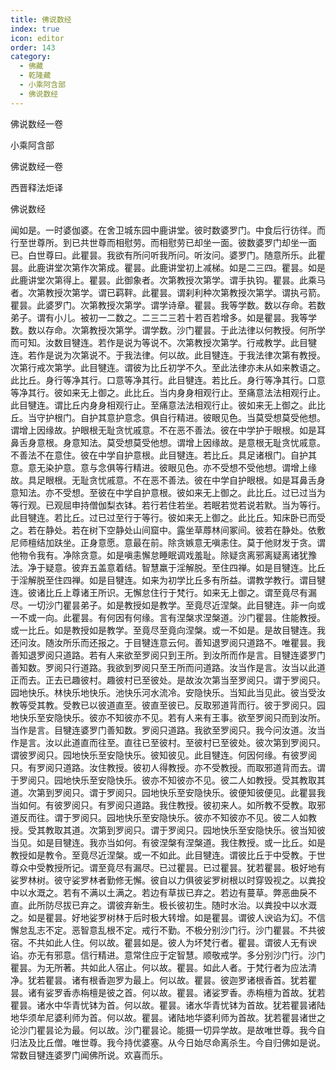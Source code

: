 ```yaml
---
title: 佛说数经
index: true
icon: editor
order: 143
category:
  - 佛藏
  - 乾隆藏
  - 小乘阿含部
  - 佛说数经
---
```


佛说数经一卷  

小乘阿含部  

佛说数经一卷  

西晋释法炬译  

佛说数经  

闻如是。一时婆伽婆。在舍卫城东园中鹿讲堂。彼时数婆罗门。中食后行彷徉。而行至世尊所。到已共世尊而相慰劳。而相慰劳已却坐一面。彼数婆罗门却坐一面已。白世尊曰。此瞿昙。我欲有所问听我所问。听汝问。婆罗门。随意所乐。此瞿昙。此鹿讲堂次第作次第成。瞿昙。此鹿讲堂初上减梯。如是二三四。瞿昙。如是此鹿讲堂次第得上。瞿昙。此御象者。次第教授次第学。谓手执钩。瞿昙。此乘马者。次第教授次第学。谓已羁靽。此瞿昙。谓刹利种次第教授次第学。谓执弓箭。瞿昙。此婆罗门。次第教授次第学。谓学诗章。瞿昙。我等学数。数以存命。若数弟子。谓有小儿。被初一二数之。二三二三若十若百若增多。如是瞿昙。我等学数。数以存命。次第教授次第学。谓学数。沙门瞿昙。于此法律以何教授。何所学而可知。汝数目犍连。若作是说为等说不。次第教授次第学。行戒教学。此目犍连。若作是说为次第说不。于我法律。何以故。此目犍连。于我法律次第有教授。次第行戒次第学。此目犍连。谓彼为比丘初学不久。至此法律亦未从如来教语之。此比丘。身行等净其行。口意等净其行。此目犍连。若比丘。身行等净其行。口意等净其行。彼如来无上御之。此比丘。当内身身相观行止。至痛意法法相观行止。此目犍连。谓比丘内身身相观行止。至痛意法法相观行止。彼如来无上御之。此比丘。当守护根门。自护其意护意念。俱自行精进。彼眼见色。当莫受想莫受他想。谓增上因缘故。护眼根无耻贪忧戚意。不在恶不善法。彼在中学护于眼根。如是耳鼻舌身意根。身意知法。莫受想莫受他想。谓增上因缘故。是意根无耻贪忧戚意。不善法不在意住。彼在中学自护意根。此目犍连。若比丘。具足诸根门。自护其意。意无染护意。意与念俱等行精进。彼眼见色。亦不受想不受他想。谓增上缘故。具足眼根。无耻贪忧戚意。不在恶不善法。彼在中学自护眼根。如是耳鼻舌身意知法。亦不受想。至彼在中学自护意根。彼如来无上御之。此比丘。过已过当为等行观。已观屈申持僧伽梨衣钵。若行若住若坐。若眠若觉若说若默。当为等行。此目犍连。若比丘。过已过至行于等行。彼如来无上御之。此比丘。知床卧已而受之。若在静处。若在树下空静处山间窟中。露坐草蓐林间冢间。彼若在静处。依敷尼师檀结加趺坐。正身意愿。意最在前。除贪嫉意无嗔恚住。莫于他财发于贪。谓他物令我有。净除贪意。如是嗔恚懈怠睡眠调戏羞耻。除疑贪离邪离疑离诸犹豫法。净于疑意。彼弃五盖意着结。智慧羸于淫解脱。至住四禅。如是目犍连。比丘于淫解脱至住四禅。如是目犍连。如来为初学比丘多有所益。谓教学教行。谓目犍连。彼诸比丘上尊诸王所识。无懈怠住行于梵行。如来无上御之。谓至竟尽有漏尽。一切沙门瞿昙弟子。如是教授如是教学。至竟尽近涅槃。此目犍连。非一向或一不或一向。此瞿昙。有何因有何缘。言有涅槃求涅槃道。沙门瞿昙。住能教授。或一比丘。如是教授如是教学。至竟尽至竟向涅槃。或一不如是。是故目犍连。我还问汝。随汝所乐而还报之。于目犍连意云何。善知退罗阅只道路不。唯瞿昙。我善知退罗阅只道路。若有人来欲至罗阅只到王所。到汝所而作是言。目犍连婆罗门善知数。罗阅只行道路。我欲到罗阅只至王所而问道路。汝当作是言。汝当以此道正而去。正去已趣彼村。趣彼村已至彼处。是故汝次第当至罗阅只。谓于罗阅只。园地快乐。林快乐地快乐。池快乐河水流冷。安隐快乐。当知此当见此。彼当受汝教等受其教。受教已以彼道直至。彼直至彼已。反取邪道背而行。彼于罗阅只。园地快乐至安隐快乐。彼亦不知彼亦不见。若有人来有王事。欲至罗阅只而到汝所。当作是言。目犍连婆罗门善知数。罗阅只道路。我欲至罗阅只。我今问汝道。汝当作是言。汝以此道直而往至。直往已至彼村。至彼村已至彼处。彼次第到罗阅只。谓彼罗阅只。园地快乐至安隐快乐。彼知彼见。此目犍连。何因何缘。有彼罗阅只。有罗阅只道路。汝住教授。彼初人得教授。亦不受教授。而取邪道背而去。谓于罗阅只。园地快乐至安隐快乐。彼亦不知彼亦不见。彼二人如教授。受其教取其道。次第到罗阅只。谓于罗阅只。园地快乐至安隐快乐。彼便知彼便见。此瞿昙我当如何。有彼罗阅只。有罗阅只道路。我住教授。彼初来人。如所教不受教。取邪道反而往。谓于罗阅只。园地快乐至安隐快乐。彼亦不知彼亦不见。彼二人如教授。受其教取其道。次第到罗阅只。谓于罗阅只。园地快乐至安隐快乐。彼当知彼当见。如是目犍连。我亦当如何。有彼涅槃有涅槃道。我住教授。或一比丘。如是教授如是教令。至竟尽近涅槃。或一不如此。此目犍连。谓彼比丘于中受教。于世尊众中受教授所记。谓至竟尽有漏尽。已过瞿昙。已过瞿昙。犹若瞿昙。极好地有娑罗林树。彼守娑罗林者勤修无懈。彼自以力俱彼娑罗树根以时穿毁视之。以粪投中以水溉之。若有不满以土满之。若边有草拔已弃之。若边有蔓草。弊恶曲戾不直。此所防尽拔已弃之。谓彼弃新生。极长彼初生。随时水治。以粪投中以水溉之。如是瞿昙。好地娑罗树林于后时极大转增。如是瞿昙。谓彼人谀谄为幻。不信懈怠乱志不定。恶智意乱根不定。戒行不勤。不极分别沙门行。沙门瞿昙。不共彼宿。不共如此人住。何以故。瞿昙如是。彼人为坏梵行者。瞿昙。谓彼人无有谀谄。亦无有邪意。信行精进。意常住应于定智慧。顺敬戒学。多分别沙门行。沙门瞿昙。为无所著。共如此人宿止。何以故。瞿昙。如此人者。于梵行者为应法清净。犹若瞿昙。诸有根香迦罗为最上。何以故。瞿昙。彼迦罗诸根香首。犹若瞿昙。诸有娑罗香赤栴檀是彼之首。何以故。瞿昙。诸娑罗香。赤栴檀为首故。犹若瞿昙。诸水中华青忧钵为首。何以故。瞿昙。诸水华青忧钵为首故。犹若瞿昙诸陆地华须牟尼婆利师为首。何以故。瞿昙。诸陆地华婆利师为首故。犹若瞿昙诸世之论沙门瞿昙论为最。何以故。沙门瞿昙论。能摄一切异学故。是故唯世尊。我今自归法及比丘僧。唯世尊。我今持优婆塞。从今日始尽命离杀生。今自归佛如是说。常数目犍连婆罗门闻佛所说。欢喜而乐。  
